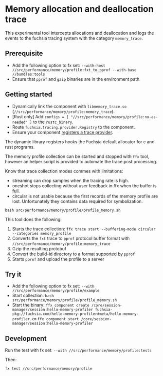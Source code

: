 # Memory allocation and deallocation trace

This experimental tool intercepts allocations and deallocation and logs
the events to the fuchsia tracing system with the category `memory_trace`.

## Prerequisite

- Add the following option to fx set: `--with-host //src/performance/memory/profile:fxt_to_pprof --with-base //bundles:tools`
- Ensure that `pprof` and `gzip` binaries are in the environment path.

## Getting started

- Dynamically link the component with `libmemory_trace.so`
  (`//src/performance/memory/profile:memory_trace`).
- [Rust only] Add  `configs = [ "//src/performance/memory/profile:no-as-needed" ]` to the `rustc_binary`.
- Route `fuchsia.tracing.provider.Registry` to the component.
- Ensure your component [registers a trace provider](https://fuchsia.dev/fuchsia-src/development/tracing/tutorial/registering-a-trace-provider?hl=en#register-with-the-trace-manager).

The dynamic library registers hooks the Fuchsia default allocator for c and
rust programs.

The memory profile collection can be started and stopped with `ffx` tool,
however an helper script is provided to automate the trace post processing.

Know that trace collection modes commes with limitations:
- streaming can drop samples when the tracing rate is high.
- oneshot stops collecting without user feedback in ffx when the buffer
  is full.
- circular is not usable because the first records of the memory profile are
  lost. Unfortunately they contains data required for symbolization.

`bash src/performance/memory/profile/profile_memory.sh`

This tool does the following:

1. Starts the trace collection: `ffx trace start --buffering-mode circular --categories memory_profile`
2. Converts the `fxt` trace to `pprof` protocol buffer format with `//src/performance/memory/profile:memory_trace`
3. Gzip the resulting protobuf
4. Convert the build-id directory to a format supported by `pprof`
5. Starts `pprof` and upload the profile to a server

## Try it

- Add the following option to fx set: `--with //src/performance/memory/profile/example`
- Start collection:
  `bash src/performance/memory/profile/profile_memory.sh`
- Start the binary:
  `ffx component create /core/session-manager/session:hello-memory-profiler fuchsia-pkg://fuchsia.com/hello-memory-profiler#meta/hello-memory-profiler.cm`
  `ffx component start /core/session-manager/session:hello-memory-profiler`

## Development

Run the test with fx set: `--with //src/performance/memory/profile:tests `

Then:
```
fx test //src/performance/memory/profile
```
